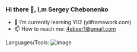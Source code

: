 ### Hi there 👋, I,m Sergey Chebonenko
- 🌱 I’m currently learning YII2 (yiiframework.com)
- 📫 How to reach me: 4ebser1@gmail.com

Languages/Tools:
![image](https://github.com/BolshoeSpasibo/BolshoeSpasibo/assets/78027962/99a6530b-f5d6-42d2-b48a-85dafaea0259)
